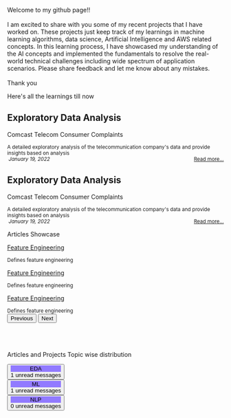<head>
	<link rel="stylesheet" href="/assets/css/style.scss" media="screen" type="text/css">
</head>
<body id="myPage">
	<div id="about"> 
		<div class='card text-secondary bg-white border-0 rounded h-100 m-2'>
            <div class='card-body px-0 py-3'>
               <p class='card-text'> Welcome to my github page!! <br><br> I am excited to share with you some of my recent projects that I have worked on. These projects just keep track of my learnings in machine learning algorithms, data science, Artificial Intelligence and AWS related concepts. In this learning process, I have showcased my understanding of the AI concepts and implemented the fundamentals to resolve the real-world technical challenges including wide spectrum of application scenarios. Please share feedback and let me know about any mistakes. <br>
                  <br>Thank you 
               </p>
            </div>
         </div>
	</div>
	<div id="projects">
		<div class="container-fluid p-1">
			<div class="row">
				<p class="text-success fs-6 fw-bold">Here's all the learnings till now&nbsp;<i class="fa fa-angle-double-down"></i></p>
			</div>
			<div class="row mb-2">
				<div class='card bg-light border-1 px-1 rounded h-100'>
					<div class="card-header border-0 bg-transparent">
						<h2 class="card-title"><strong>Exploratory Data Analysis</strong></h2> </div>
					<div class='card-body py-0 m-0 bg-transparent'>
						<p class="text-muted fs-6 fw-bold">Comcast Telecom Consumer Complaints</p> <small class='card-text' id='data-card-text'>A detailed exploratory analysis of the telecommunication company's data and provide insights based on analysis</small> </div>
					<div class="card-footer border-0 bg-transparent text-muted"> <small>
                  	<i class='fa fa-calendar'>&nbsp;January 19, 2022</i>
                  	<span style="float:right;"><a class="card-link" href="/docs/Comcast Telecom Consumer Complaints.ipynb - Colaboratory.html">
                    	Read more...
                    </a></span>
                  </small> </div>
				</div>
			</div>
			<div class="row mb-2">
				<div class='card bg-light border-1 px-1 rounded h-100'>
					<div class="card-header border-0 bg-transparent">
						<h2 class="card-title"><strong>Exploratory Data Analysis</strong></h2> </div>
					<div class='card-body py-0 m-0 bg-transparent'>
						<p class="text-muted fs-6 fw-bold">Comcast Telecom Consumer Complaints</p> <small class='card-text' id='data-card-text'>A detailed exploratory analysis of the telecommunication company's data and provide insights based on analysis</small> </div>
					<div class="card-footer border-0 bg-transparent text-muted"> <small>
                  	<i class='fa fa-calendar'>&nbsp;January 19, 2022</i>
                  	<span style="float:right;"><a class="card-link" href="/docs/Comcast Telecom Consumer Complaints.ipynb - Colaboratory.html">
                    	Read more...
                    </a></span>
                  </small> </div>
				</div>
			</div>
		</div>
	</div>
	<!-- Container (Contact Section) -->
	<div id="articles">
    	<div class="container-fluid p-1">
			<div class="row">
				<p class="text-success fs-6 fw-bold">Articles Showcase&nbsp;<i class="fa fa-angle-double-down"></i></p>
			</div>
            <div class="row">
		<div id="myCarousel" class="carousel slide my-0 py-0 px-5 " data-bs-ride="carousel">
			<!-- Wrapper for slides -->
			<div class="carousel-inner ">
				<div class="carousel-item active">
					<div class="container-fluid bg-light">
						<div class="row mb-2">
							<div class='card bg-light border-0 rounded h-100'>
								<div class='card-body py-0 m-0 bg-transparent'>
									<p class="text-muted fs-6 fw-bold"> <a class="
link-secondary text-decoration-none fw-bold" href="/docs/Feature_Selection.html">Feature Engineering</a> </p> <small class='card-text' id='data-card-text'>Defines feature engineering</small> </div>
							</div>
						</div>
					</div>
				</div>
				<div class="carousel-item bg-light">
					<div class="container-fluid bg-light">
						<div class="row mb-2">
							<div class='card bg-light border-0 rounded h-100'>
								<div class='card-body py-0 m-0 bg-transparent'>
									<p class="text-muted fs-6 fw-bold"> <a class="link-secondary text-decoration-none fw-bold" href="/docs/Feature_Selection.html">Feature Engineering</a> </p> <small class='card-text' id='data-card-text'>Defines feature engineering</small> </div>
							</div>
						</div>
					</div>
				</div>
				<div class="carousel-item bg-light">
					<div class="container-fluid bg-light">
						<div class="row mb-2">
							<div class='card bg-light border-0 px-1 rounded h-100'>
								<div class='card-body py-0 m-0 bg-transparent'>
									<p class="text-muted fs-6 fw-bold"> <a class="link-secondary text-decoration-none fw-bold" href="/docs/Feature_Selection.html">Feature Engineering</a> </p> <small class='card-text' id='data-card-text'>Defines feature engineering</small> </div>
							</div>
						</div>
					</div>
				</div>
			</div>
			<!-- Left and right controls -->
			<button class="carousel-control-prev" type="button" data-bs-target="#myCarousel" data-bs-slide="prev"> <span class="text-muted fs-3 fw-bold"><i class="fa fa-angle-left text-danger"></i></span> <span class="sr-only">Previous</span> </button>
			<button class="carousel-control-next" type="button" data-bs-target="#myCarousel" data-bs-slide="next"> <span class="text-muted fs-3 fw-bold"><i class="fa fa-angle-right text-danger"></i></span> <span class="visually-hidden">Next</span> </button>
		</div>
	</div>
    </div>
	</div>
	<br>
	<br>
	<br>
	<div id="topics">
		<div class="container-fluid p-1">
			<div class="row">
				<p class="text-success fs-6 fw-bold">Articles and Projects Topic wise distribution </p>
			</div>
			<div class="row">
				<div class="col">
					<button type="button" class="btn py-0 btn-sm btn-secondary position-relative"><div style='background-color:#917aff;'> EDA </div><span class="position-absolute top-0 start-100 translate-middle badge rounded-pill bg-success">
              1
              <span class="visually-hidden">unread messages</span> </span>
					</button>
				</div>
				<div class="col">
					<button type="button" class="btn py-0 btn-secondary btn-sm position-relative"> <div style='background-color:#917aff;'>ML </div><span class="position-absolute top-0 start-100 translate-middle badge rounded-pill bg-success">
              1
              <span class="visually-hidden">unread messages</span> </span>
					</button>
				</div>
				<div class="col">
					<button type="button" class="btn py-0 btn-secondary btn-sm position-relative"> <div style='background-color:#917aff;'>NLP </div><span class="position-absolute top-0 start-100 translate-middle badge rounded-pill bg-success">
              0
              <span class="visually-hidden">unread messages</span> </span>
					</button>
				</div>
			</div>
		</div>
	</div>
	<!-- Footer -->
	<footer class="text-center">
		<br>
		<br>
		<br>
		<p style="float:center;">
			<a class="up-arrow" href="#myPage" data-toggle="tooltip" title="TO TOP"> <span class="text-muted fs-1 fw-bold"><i class="fa fa-sort-up pe-5"></i></span> </a>
		</p>
	</footer>
	<script>
	$(document).ready(function() {
		// Initialize Tooltip
		$('[data-toggle="tooltip"]').tooltip();
		// Add smooth scrolling to all links in navbar + footer link
		$(".navbar a, footer a[href='#myPage']").on('click', function(event) {
			// Make sure this.hash has a value before overriding default behavior
			if(this.hash !== "") {
				// Prevent default anchor click behavior
				event.preventDefault();
				// Store hash
				var hash = this.hash;
				// Using jQuery's animate() method to add smooth page scroll
				// The optional number (900) specifies the number of milliseconds it takes to scroll to the specified area
				$('html, body').animate({
					scrollTop: $(hash).offset().top
				}, 100, function() {
					// Add hash (#) to URL when done scrolling (default click behavior)
					window.location.hash = hash;
				});
			} // End if
		});
	})
	</script>
</body>

